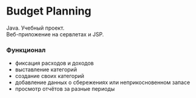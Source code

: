 # Budget Planning
Java. Учебный проект.  
Веб-приложение на сервлетах и JSP.

### Функционал
- фиксация расходов и доходов
- выставление категорий
- создание своих категорий
- добавление данных о сбережениях или неприкосновенном запасе
- просмотр отчётов за разные периоды
